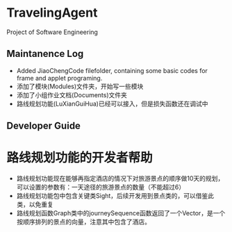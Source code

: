 # TravelingAgent
Project of Software Engineering

## Maintanence Log
* Added JiaoChengCode filefolder, containing some basic codes for frame and applet programing.
* 添加了模块(Modules)文件夹，开始写一些模块
* 添加了小组作业文档(Documents)文件夹
* 路线规划功能(LuXianGuiHua)已经可以接入，但是损失函数还在调试中

## Developer Guide
# 路线规划功能的开发者帮助
* 路线规划功能现在能够再指定酒店的情况下对旅游景点的顺序做10天的规划，可以设置的参数有：一天途径的旅游景点的数量（不能超过6）
* 路线规划功能包中包含关键类Sight，后续开发用到景点类的，可以借鉴此类，以免重复
* 路线规划函数Graph类中的journeySequence函数返回了一个Vector<Sight>，是一个按顺序排列的景点的向量，注意其中包含了酒店。